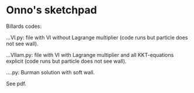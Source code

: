 # Onno's sketchpad

Billards codes:

...VI.py: file with VI without Lagrange multiplier (code runs but particle does not see wall).

...VIlam.py: file with VI with Lagrange multiplier and all KKT-equations explicit (code runs but particle does not see wall).

....py: Burman solution with soft wall.

See pdf.
